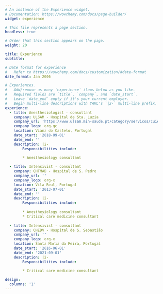 ```yaml
---
# An instance of the Experience widget.
# Documentation: https://wowchemy.com/docs/page-builder/
widget: experience

# This file represents a page section.
headless: true

# Order that this section appears on the page.
weight: 20

title: Experience
subtitle:

# Date format for experience
#   Refer to https://wowchemy.com/docs/customization/#date-format
date_format: Jan 2006

# Experiences.
#   Add/remove as many `experience` items below as you like.
#   Required fields are `title`, `company`, and `date_start`.
#   Leave `date_end` empty if it's your current employer.
#   Begin multi-line descriptions with YAML's `|2-` multi-line prefix.
experience:
  - title: Anesthesiologist - consultant
    company: ULSAM - Hospital de Sta. Luzia
    company_url: 'https://www.ulsam.min-saude.pt/category/servicos/cuidados-de-saude-hospitalares/'
    company_logo: org-gc
    location: Viana do Castelo, Portugal
    date_start: '2018-09-01'
    date_end: ''
    description: |2-
        Responsibilities include:
        
        * Anesthesiology consultant

  - title: Intensivist - consultant
    company: CHTMAD - Hospital de S. Pedro
    company_url: ''
    company_logo: org-x
    location: Vila Real, Portugal
    date_start: '2013-07-01'
    date_end: ''
    description: |2-
        Responsibilities include:
        
        * Anesthesiology consultant
        * Critical care medicine consultant
    
  - title: Intensivist - consultant
    company: CHEDV - Hospital de S. Sebastião
    company_url: ''
    company_logo: org-x
    location: Santa Maria da Feira, Portugal
    date_start: '2016-06-01'
    date_end: '2021-09-01'
    description: |2-
        Responsibilities include:
        
        * Critical care medicine consultant

design:
  columns: '1'
---
```

